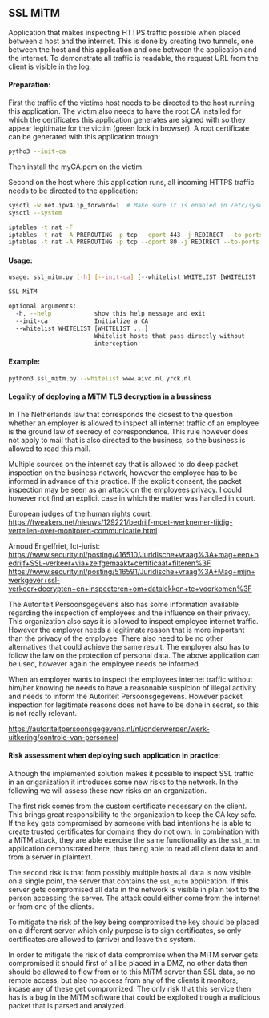 ## SSL MiTM

Application that makes inspecting HTTPS traffic possible when placed between a host and the internet. This
is done by creating two tunnels, one between the host and this application and one between the application
and the internet. To demonstrate all traffic is readable, the request URL from the client is visible 
in the log.

#### Preparation:
First the traffic of the victims host needs to be directed to the host running this application. The victim
also needs to have the root CA installed for which the certificates this application generates are signed with
so they appear legitimate for the victim (green lock in browser). A root certificate can be generated with this
application trough:

```bash
pytho3 --init-ca
```

Then install the myCA.pem on the victim.


Second on the host where this application runs, all incoming HTTPS traffic needs to be directed to the application:

```bash
sysctl -w net.ipv4.ip_forward=1  # Make sure it is enabled in /etc/sysctl.conf
sysctl --system

iptables -t nat -F
iptables -t nat -A PREROUTING -p tcp --dport 443 -j REDIRECT --to-ports 8443
iptables -t nat -A PREROUTING -p tcp --dport 80 -j REDIRECT --to-ports 8080 
```

#### Usage:
```bash
usage: ssl_mitm.py [-h] [--init-ca] [--whitelist WHITELIST [WHITELIST ...]]

SSL MiTM

optional arguments:
  -h, --help            show this help message and exit
  --init-ca             Initialize a CA
  --whitelist WHITELIST [WHITELIST ...]
                        Whitelist hosts that pass directly without
                        interception
```

#### Example:
```bash
python3 ssl_mitm.py --whitelist www.aivd.nl yrck.nl
```

#### Legality of deploying a MiTM TLS decryption in a bussiness
In The Netherlands law that corresponds the closest to the question whether an employer is allowed to inspect all
internet traffic of an employee is the ground law of secrecy of correspondence. This rule however does not apply to
mail that is also directed to the business, so the business is allowed to read this mail.  

Multiple sources on the internet say that is allowed to do deep packet inspection on the business network, however
the employee has to be informed in advance of this practice. If the explicit consent, the packet inspection may
be seen as an attack on the employees privacy. I could however not find an explicit case in which the matter was 
handled in court.

European judges of the human rights court:
https://tweakers.net/nieuws/129221/bedrijf-moet-werknemer-tijdig-vertellen-over-monitoren-communicatie.html

Arnoud Engelfriet, Ict-jurist:
https://www.security.nl/posting/416510/Juridische+vraag%3A+mag+een+bedrijf+SSL-verkeer+via+zelfgemaakt+certificaat+filteren%3F
https://www.security.nl/posting/516591/Juridische+vraag%3A+Mag+mijn+werkgever+ssl-verkeer+decrypten+en+inspecteren+om+datalekken+te+voorkomen%3F

The Autoriteit Persoonsgegevens also has some information available regarding the inspection of employees and 
the influence on their privacy. This organization also says it is allowed to inspect employee internet traffic. However 
the employer needs a legitimate reason that is more important than the privacy of the employee. There also need 
to be no other alternatives that could achieve the same result. The employer also has to follow the law on the 
protection of personal data. The above application can be used, however again the employee needs be informed.

When an employer wants to inspect the employees internet traffic without him/her knowing he needs to have a 
reasonable suspicion of illegal activity and needs to inform the Autoriteit Persoonsgegevens. However packet 
inspection for legitimate reasons does not have to be done in secret, so this is not really relevant.
 
https://autoriteitpersoonsgegevens.nl/nl/onderwerpen/werk-uitkering/controle-van-personeel

#### Risk assessment when deploying such application in practice:
Although the implemented solution makes it possible to inspect SSL traffic in an origanization it introduces some new
risks to the network. In the following we will assess these new risks on an organization.

The first risk comes from the custom certificate necessary on the client. This brings great responsibility 
to the organization to keep the CA key safe. If the key gets compromised by someone with bad intentions he
is able to create trusted certificates for domains they do not own. In combination with a MiTM attack,
they are able exercise the same functionality as the `ssl_mitm` application demonstrated here, thus being able 
to read all client data to and from a server in plaintext.

The second risk is that from possibly multiple hosts all data is now visible on a single point, the server that 
contains the `ssl_mitm` application. If this server gets compromised all data in the network is visible in plain text
to the person accessing the server. The attack could either come from the internet or from one of the clients.

To mitigate the risk of the key being compromised the key should be placed on a different server which only purpose
is to sign certificates, so only certificates are allowed to (arrive) and leave this system.

In order to mitigate the risk of data compromise when the MiTM server gets compromised it should first of all be
placed in a DMZ, no other data then should be allowed to flow from or to this MiTM server than SSL data, so no remote
access, but also no access from any of the clients it monitors, incase any of these get compromized. The only risk 
that this service then has is a bug in the MiTM software that could be exploited trough a malicious packet that
is parsed and analyzed.

